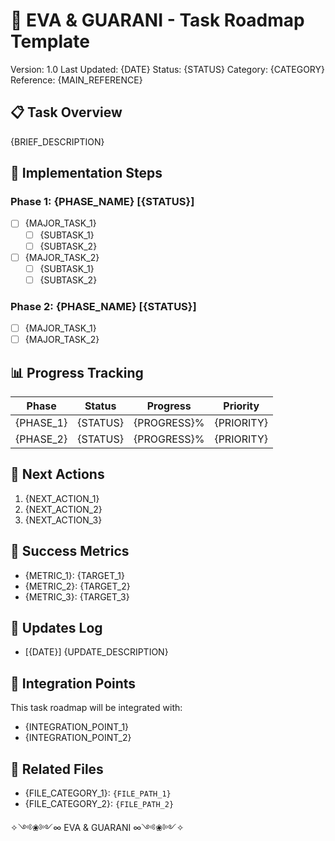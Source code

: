 # 🎯 EVA & GUARANI - Task Roadmap Template
Version: 1.0
Last Updated: {DATE}
Status: {STATUS}
Category: {CATEGORY}
Reference: {MAIN_REFERENCE}

## 📋 Task Overview

{BRIEF_DESCRIPTION}

## 🚀 Implementation Steps

### Phase 1: {PHASE_NAME} [{STATUS}]
- [ ] {MAJOR_TASK_1}
  - [ ] {SUBTASK_1}
  - [ ] {SUBTASK_2}
- [ ] {MAJOR_TASK_2}
  - [ ] {SUBTASK_1}
  - [ ] {SUBTASK_2}

### Phase 2: {PHASE_NAME} [{STATUS}]
- [ ] {MAJOR_TASK_1}
- [ ] {MAJOR_TASK_2}

## 📊 Progress Tracking

| Phase | Status | Progress | Priority |
|-------|--------|-----------|-----------|
| {PHASE_1} | {STATUS} | {PROGRESS}% | {PRIORITY} |
| {PHASE_2} | {STATUS} | {PROGRESS}% | {PRIORITY} |

## 🔄 Next Actions

1. {NEXT_ACTION_1}
2. {NEXT_ACTION_2}
3. {NEXT_ACTION_3}

## 🎯 Success Metrics

- {METRIC_1}: {TARGET_1}
- {METRIC_2}: {TARGET_2}
- {METRIC_3}: {TARGET_3}

## 📝 Updates Log

- [{DATE}] {UPDATE_DESCRIPTION}

## 🔗 Integration Points

This task roadmap will be integrated with:
- {INTEGRATION_POINT_1}
- {INTEGRATION_POINT_2}

## 📂 Related Files

- {FILE_CATEGORY_1}: `{FILE_PATH_1}`
- {FILE_CATEGORY_2}: `{FILE_PATH_2}`

✧༺❀༻∞ EVA & GUARANI ∞༺❀༻✧
